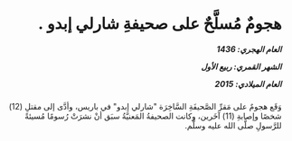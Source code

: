 <h1 dir="rtl">هجومٌ مُسلَّحٌ على صحيفةِ شارلي إبدو .</h1>

<h5 dir="rtl">العام الهجري:  1436

الشهر القمري: ربيع الأول

العام الميلادي: 2015</h5>

<p dir="rtl">وَقَع هجومٌ على مَقرِّ الصَّحيفَةِ السَّاخِرَة "شارلي إبدو" في باريس، وأدَّى إلى مقتلِ (12) شخصًا وإصابةِ (11) آخَرين، وكانت الصحيفةُ المَعنيَّةُ سبَق أنْ نشرَتْ رُسومًا مُسيئةً للرَّسولِ صلَّى الله عليه وسلَّم.</p></br>
